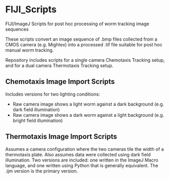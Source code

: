 # FIJI_Scripts
FIJI/ImageJ Scripts for post hoc processing of worm tracking image sequences

These scripts convert an image sequence of .bmp files collected from a CMOS camera (e.g. Mightex) into a processed .tif file suitable for post hoc manual worm tracking.

Repository includes scripts for a single camera Chemotaxis Tracking setup, and for a dual camera Thermotaxis Tracking setup. 

## Chemotaxis Image Import Scripts
Includes versions for two lighting conditions:
* Raw camera image shows a light worm against a dark background (e.g. dark field illumination)
* Raw camera image shows a dark worm against a light background (e.g. bright field illumination)

## Thermotaxis Image Import Scripts
Assumes a camera configuration where the two cameras tile the width of a thermotaxis plate. Also assumes data were collected using dark field illumination.
Two versions are included: one written in the ImageJ Macro language, and one written using Python that is generally equivalent. The .ijm version is the primary version.
